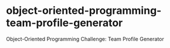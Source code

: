 # object-oriented-programming-team-profile-generator
Object-Oriented Programming Challenge: Team Profile Generator
